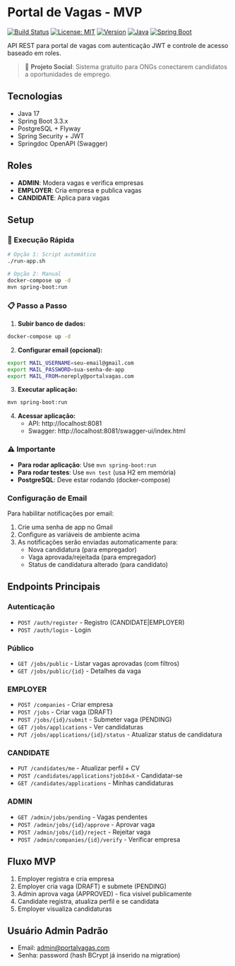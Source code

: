 # Portal de Vagas - MVP

[![Build Status](https://github.com/felipemacedo1/portal-vagas/workflows/CI/badge.svg)](https://github.com/felipemacedo1/portal-vagas/actions)
[![License: MIT](https://img.shields.io/badge/License-MIT-yellow.svg)](https://opensource.org/licenses/MIT)
[![Version](https://img.shields.io/badge/version-1.0.0-blue.svg)](https://github.com/felipemacedo1/portal-vagas/releases)
[![Java](https://img.shields.io/badge/Java-17-orange.svg)](https://openjdk.java.net/projects/jdk/17/)
[![Spring Boot](https://img.shields.io/badge/Spring%20Boot-3.3.x-green.svg)](https://spring.io/projects/spring-boot)

API REST para portal de vagas com autenticação JWT e controle de acesso baseado em roles.

> 🎯 **Projeto Social**: Sistema gratuito para ONGs conectarem candidatos a oportunidades de emprego.

## Tecnologias

- Java 17
- Spring Boot 3.3.x
- PostgreSQL + Flyway
- Spring Security + JWT
- Springdoc OpenAPI (Swagger)

## Roles

- **ADMIN**: Modera vagas e verifica empresas
- **EMPLOYER**: Cria empresa e publica vagas
- **CANDIDATE**: Aplica para vagas

## Setup

### 🚀 Execução Rápida
```bash
# Opção 1: Script automático
./run-app.sh

# Opção 2: Manual
docker-compose up -d
mvn spring-boot:run
```

### 📋 Passo a Passo

1. **Subir banco de dados:**
```bash
docker-compose up -d
```

2. **Configurar email (opcional):**
```bash
export MAIL_USERNAME=seu-email@gmail.com
export MAIL_PASSWORD=sua-senha-de-app
export MAIL_FROM=noreply@portalvagas.com
```

3. **Executar aplicação:**
```bash
mvn spring-boot:run
```

4. **Acessar aplicação:**
   - API: http://localhost:8081
   - Swagger: http://localhost:8081/swagger-ui/index.html

### ⚠️ Importante
- **Para rodar aplicação**: Use `mvn spring-boot:run`
- **Para rodar testes**: Use `mvn test` (usa H2 em memória)
- **PostgreSQL**: Deve estar rodando (docker-compose)

### Configuração de Email

Para habilitar notificações por email:
1. Crie uma senha de app no Gmail
2. Configure as variáveis de ambiente acima
3. As notificações serão enviadas automaticamente para:
   - Nova candidatura (para empregador)
   - Vaga aprovada/rejeitada (para empregador)
   - Status de candidatura alterado (para candidato)

## Endpoints Principais

### Autenticação
- `POST /auth/register` - Registro (CANDIDATE|EMPLOYER)
- `POST /auth/login` - Login

### Público
- `GET /jobs/public` - Listar vagas aprovadas (com filtros)
- `GET /jobs/public/{id}` - Detalhes da vaga

### EMPLOYER
- `POST /companies` - Criar empresa
- `POST /jobs` - Criar vaga (DRAFT)
- `POST /jobs/{id}/submit` - Submeter vaga (PENDING)
- `GET /jobs/applications` - Ver candidaturas
- `PUT /jobs/applications/{id}/status` - Atualizar status de candidatura

### CANDIDATE
- `PUT /candidates/me` - Atualizar perfil + CV
- `POST /candidates/applications?jobId=X` - Candidatar-se
- `GET /candidates/applications` - Minhas candidaturas

### ADMIN
- `GET /admin/jobs/pending` - Vagas pendentes
- `POST /admin/jobs/{id}/approve` - Aprovar vaga
- `POST /admin/jobs/{id}/reject` - Rejeitar vaga
- `POST /admin/companies/{id}/verify` - Verificar empresa

## Fluxo MVP

1. Employer registra e cria empresa
2. Employer cria vaga (DRAFT) e submete (PENDING)
3. Admin aprova vaga (APPROVED) - fica visível publicamente
4. Candidate registra, atualiza perfil e se candidata
5. Employer visualiza candidaturas

## Usuário Admin Padrão

- Email: admin@portalvagas.com
- Senha: password (hash BCrypt já inserido na migration)